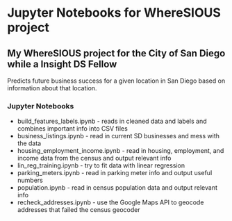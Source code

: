 # Jupyter Notebooks for WhereSIOUS project

## My WhereSIOUS project for the City of San Diego while a Insight DS  Fellow

Predicts future business success for a given location in San Diego
based on information about that location.

### Jupyter Notebooks

* build_features_labels.ipynb - reads in cleaned data and labels and
combines important info into CSV files
* business_listings.ipynb - read in current SD businesses and mess
with the data
* housing_employment_income.ipynb - read in housing, employment, and
income data from the census and output relevant info
* lin_reg_training.ipynb - try to fit data with linear regression
* parking_meters.ipynb - read in parking meter info and output useful numbers
* population.ipynb - read in census population data and output
relevant info
* recheck_addresses.ipynb - use the Google Maps API to geocode addresses
  that failed the census geocoder
